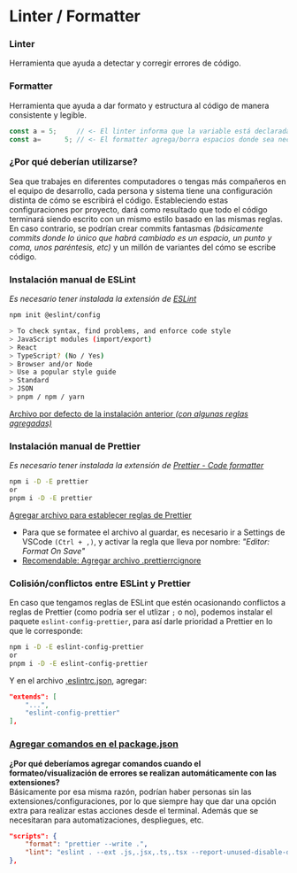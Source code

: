 # Linter / Formatter

### Linter

Herramienta que ayuda a detectar y corregir errores de código.

### Formatter

Herramienta que ayuda a dar formato y estructura al código de manera consistente y legible.

```js
const a = 5;     // <- El linter informa que la variable está declarada, pero no se utiliza en ninguna parte.
const a=      5; // <- El formatter agrega/borra espacios donde sea necesario, según las reglas establecidas.
```

### ¿Por qué deberían utilizarse?

Sea que trabajes en diferentes computadores o tengas más compañeros en el equipo de desarrollo, cada persona y sistema tiene una configuración distinta de cómo se escribirá el código. Estableciendo estas configuraciones por proyecto, dará como resultado que todo el código terminará siendo escrito con un mismo estilo basado en las mismas reglas. En caso contrario, se podrían crear commits fantasmas _(básicamente commits donde lo único que habrá cambiado es un espacio, un punto y coma, unos paréntesis, etc)_ y un millón de variantes del cómo se escribe código.

### Instalación manual de ESLint

_Es necesario tener instalada la extensión de [ESLint](https://marketplace.visualstudio.com/items?itemName=dbaeumer.vscode-eslint)_

```bash
npm init @eslint/config

> To check syntax, find problems, and enforce code style
> JavaScript modules (import/export)
> React
> TypeScript? (No / Yes)
> Browser and/or Node
> Use a popular style guide
> Standard
> JSON
> pnpm / npm / yarn
```

[Archivo por defecto de la instalación anterior _(con algunas reglas agregadas)_](./configs/.eslintrc.json)

### Instalación manual de Prettier

_Es necesario tener instalada la extensión de [Prettier - Code formatter](https://marketplace.visualstudio.com/items?itemName=esbenp.prettier-vscode)_

```bash
npm i -D -E prettier
or
pnpm i -D -E prettier
```

[Agregar archivo para establecer reglas de Prettier](./configs/.prettierrc)

- Para que se formatee el archivo al guardar, es necesario ir a Settings de VSCode `(Ctrl + ,)`, y activar la regla que lleva por nombre: _"Editor: Format On Save"_
- [Recomendable: Agregar archivo .prettierrcignore](./configs/.prettierignore)

### Colisión/conflictos entre ESLint y Prettier

En caso que tengamos reglas de ESLint que estén ocasionando conflictos a reglas de Prettier (como podría ser el utlizar `;` o no), podemos instalar el paquete `eslint-config-prettier`, para así darle prioridad a Prettier en lo que le corresponde:

```bash
npm i -D -E eslint-config-prettier
or
pnpm i -D -E eslint-config-prettier
```

Y en el archivo [.eslintrc.json](./configs/.eslintrc.json), agregar:

```json
"extends": [
    "...",
    "eslint-config-prettier"
],
```

### [Agregar comandos en el package.json](./configs/package.json)

**¿Por qué deberíamos agregar comandos cuando el formateo/visualización de errores se realizan automáticamente con las extensiones?** <br>
Básicamente por esa misma razón, podrían haber personas sin las extensiones/configuraciones, por lo que siempre hay que dar una opción extra para realizar estas acciones desde el terminal. Además que se necesitaran para automatizaciones, despliegues, etc.

```json
"scripts": {
    "format": "prettier --write .",
    "lint": "eslint . --ext .js,.jsx,.ts,.tsx --report-unused-disable-directives --max-warnings 0"
},
```
